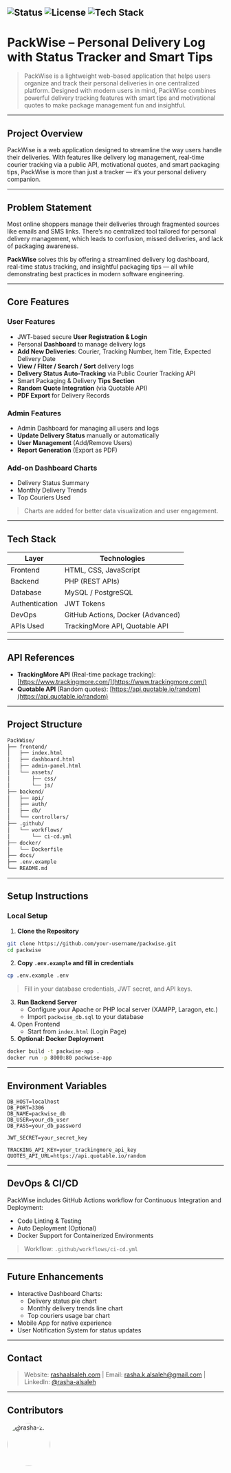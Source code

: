 ![Status](https://img.shields.io/badge/Project%20Status-Active-brightgreen)
![License](https://img.shields.io/badge/License-Educational-blue)
![Tech Stack](https://img.shields.io/badge/Tech%20Stack-PHP%20%7C%20JS%20%7C%20MySQL-lightgrey)
---

# PackWise – Personal Delivery Log with Status Tracker and Smart Tips

> PackWise is a lightweight web-based application that helps users organize and track their personal deliveries in one centralized platform. Designed with modern users in mind, PackWise combines powerful delivery tracking features with smart tips and motivational quotes to make package management fun and insightful.

---

## Project Overview

PackWise is a web application designed to streamline the way users handle their deliveries. With features like delivery log management, real-time courier tracking via a public API, motivational quotes, and smart packaging tips, PackWise is more than just a tracker — it’s your personal delivery companion.

---

## Problem Statement

Most online shoppers manage their deliveries through fragmented sources like emails and SMS links. There’s no centralized tool tailored for personal delivery management, which leads to confusion, missed deliveries, and lack of packaging awareness.

**PackWise** solves this by offering a streamlined delivery log dashboard, real-time status tracking, and insightful packaging tips — all while demonstrating best practices in modern software engineering.

---

## Core Features

### User Features
- JWT-based secure **User Registration & Login**
- Personal **Dashboard** to manage delivery logs
- **Add New Deliveries**: Courier, Tracking Number, Item Title, Expected Delivery Date
- **View / Filter / Search / Sort** delivery logs
- **Delivery Status Auto-Tracking** via Public Courier Tracking API
- Smart Packaging & Delivery **Tips Section**
- **Random Quote Integration** (via Quotable API)
- **PDF Export** for Delivery Records

### Admin Features
- Admin Dashboard for managing all users and logs
- **Update Delivery Status** manually or automatically
- **User Management** (Add/Remove Users)
- **Report Generation** (Export as PDF)

### Add-on Dashboard Charts
- Delivery Status Summary
- Monthly Delivery Trends
- Top Couriers Used
> Charts are added for better data visualization and user engagement.

---

## Tech Stack

| Layer          | Technologies                      |
|----------------|-----------------------------------|
| Frontend       | HTML, CSS, JavaScript             |
| Backend        | PHP (REST APIs)                   |
| Database       | MySQL / PostgreSQL                |
| Authentication | JWT Tokens                        |
| DevOps         | GitHub Actions, Docker (Advanced) |
| APIs Used      | TrackingMore API, Quotable API    |

---

## API References

- **TrackingMore API** (Real-time package tracking): [https://www.trackingmore.com/](https://www.trackingmore.com/)
- **Quotable API** (Random quotes): [https://api.quotable.io/random](https://api.quotable.io/random)

---

## Project Structure
 ```bash
PackWise/ 
├── frontend/ 
│   ├── index.html 
│   ├── dashboard.html 
│   ├── admin-panel.html 
│   └── assets/ 
│       ├── css/  
│       └── js/ 
├── backend/ 
│   ├── api/ 
│   ├── auth/ 
│   ├── db/ 
│   └── controllers/ 
├── .github/ 
│   └── workflows/ 
│       └── ci-cd.yml 
├── docker/ 
│   └── Dockerfile 
├── docs/
├── .env.example 
└── README.md
 ```
<!--
# ├── docs/ 
# │   ├── SDLC_Model.pdf 
# │   ├── Use_Case_Diagram.png 
# │   ├── Gantt_Chart.pdf 
# │   └── Project_Plan.pdf -->

---

## Setup Instructions

### Local Setup
1. **Clone the Repository**
```bash
git clone https://github.com/your-username/packwise.git
cd packwise
```
2. **Copy `.env.example` and fill in credentials**
```bash
cp .env.example .env
```
> Fill in your database credentials, JWT secret, and API keys.
3. **Run Backend Server**
    - Configure your Apache or PHP local server (XAMPP, Laragon, etc.)
    - Import `packwise_db.sql` to your database  
4. Open Frontend
    - Start from `index.html` (Login Page)
5. **Optional: Docker Deployment**
```bash
docker build -t packwise-app .
docker run -p 8000:80 packwise-app
```

---

## Environment Variables
```env
DB_HOST=localhost
DB_PORT=3306
DB_NAME=packwise_db
DB_USER=your_db_user
DB_PASS=your_db_password

JWT_SECRET=your_secret_key

TRACKING_API_KEY=your_trackingmore_api_key
QUOTES_API_URL=https://api.quotable.io/random
```
---
## DevOps & CI/CD
PackWise includes GitHub Actions workflow for Continuous Integration and Deployment:
- Code Linting & Testing
- Auto Deployment (Optional)
- Docker Support for Containerized Environments
> Workflow: `.github/workflows/ci-cd.yml`

---

<!-- ---

## 📸 Screenshots 

> ✅ UI Mockups  
> ✅ User Dashboard  
> ✅ Admin Panel  
> ✅ API Responses  
> ✅ PDF Export Example -->

## Future Enhancements

- Interactive Dashboard Charts:
    - Delivery status pie chart
    - Monthly delivery trends line chart
    - Top couriers usage bar chart
- Mobile App for native experience
- User Notification System for status updates

---

## Contact
> Website: [rashaalsaleh.com](https://rashaalsaleh.com) | Email: [rasha.k.alsaleh@gmail.com](mailto:rasha.k.alsaleh@gmail.com) | LinkedIn: [@rasha-alsaleh](https://www.linkedin.com/in/rasha-alsaleh/)

---

## Contributors
<div style="display: flex; align-items: center; margin-bottom: 20px;">
    <a href="https://github.com/rasha-2k" style="text-decoration: none; display: flex; align-items: center;">
        <img src="https://github.com/rasha-2k.png" alt="@rasha-2k" title="@rasha-2k" width="100px" height="100px" style="border-radius: 50%; margin-right: 10px;">
    </a>
</div>
